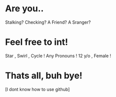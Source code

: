 # Are you..
Stalking?
Checking?
A Friend?
A Sranger?
# Feel free to int!
Star , Swirl , Cycle !
Any Pronouns !
12 y/o , Female !
# Thats all, buh bye!
[I dont know how to use github]
